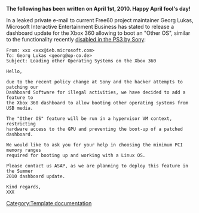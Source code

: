 **The following has been written on April 1st, 2010. Happy April fool's
day\!**

In a leaked private e-mail to current Free60 project maintainer Georg
Lukas, Microsoft Interactive Entertainment Business has stated to
release a dashboard update for the Xbox 360 allowing to boot an "Other
OS", similar to the functionality recently [disabled in the PS3 by
Sony](http://www.haxnetwork.net/2010/03/otheros-will-not-be-removed-from-phat-ps3s/):

    From: xxx <xxx@ieb.microsoft.com>
    To: Georg Lukas <georg@op-co.de>
    Subject: Loading other Operating Systems on the Xbox 360

    Hello,

    due to the recent policy change at Sony and the hacker attempts to patching our
    Dashboard Software for illegal activities, we have decided to add a feature to
    the Xbox 360 dashboard to allow booting other operating systems from USB media.

    The "Other OS" feature will be run in a hypervisor VM context, restricting
    hardware access to the GPU and preventing the boot-up of a patched dashboard.

    We would like to ask you for your help in choosing the minimum PCI memory ranges
    required for booting up and working with a Linux OS.

    Please contact us ASAP, as we are planning to deploy this feature in the Summer
    2010 dashboard update.

    Kind regards,
    XXX

[Category:Template
documentation](Category:Template_documentation "wikilink")
